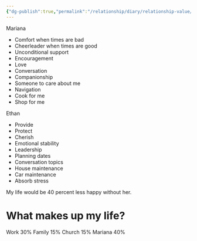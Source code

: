 ```yaml
---
{"dg-publish":true,"permalink":"/relationship/diary/relationship-value/","created":"Feb 17, 2023 3:30 PM","updated":""}
---
```



Mariana
- Comfort when times are bad
- Cheerleader when times are good
- Unconditional support
- Encouragement
- Love
- Conversation
- Companionship
- Someone to care about me
- Navigation
- Cook for me
- Shop for me

Ethan
- Provide
- Protect
- Cherish
- Emotional stability
- Leadership
- Planning dates
- Conversation topics
- House maintenance
- Car maintenance
- Absorb stress

My life would be 40 percent less happy without her.

# What makes up my life?

Work 30%
Family 15%
Church 15%
Mariana 40%